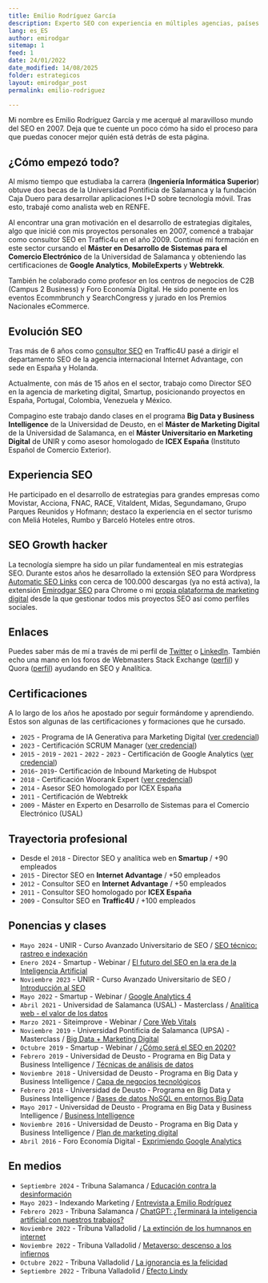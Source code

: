 ```yaml
---
title: Emilio Rodríguez García
description: Experto SEO con experiencia en múltiples agencias, países y proyectos. Profesor Invitado.
lang: es_ES
author: emirodgar
sitemap: 1
feed: 1
date: 24/01/2022
date_modified: 14/08/2025
folder: estrategicos
layout: emirodgar_post
permalink: emilio-rodriguez

---
```


Mi nombre es Emilio Rodríguez García y me acerqué al maravilloso mundo del SEO en 2007. Deja que te cuente un poco cómo ha sido el proceso para que puedas conocer mejor quién está detrás de esta página.

## ¿Cómo empezó todo?

Al mismo tiempo que estudiaba la carrera (**Ingeniería Informática Superior**) obtuve dos becas de la Universidad Pontificia de Salamanca y la fundación Caja Duero para desarrollar aplicaciones I+D sobre tecnología móvil. Tras esto, trabajé como analista web en RENFE.
  
Al encontrar una gran motivación en el desarrollo de estrategias digitales, algo que inicié con mis proyectos personales en 2007, comencé a trabajar como consultor SEO en Traffic4u en el año 2009. Continué mi formación en este sector cursando el **Máster en Desarrollo de Sistemas para el Comercio Electrónico** de la Universidad de Salamanca y obteniendo las certificaciones de **Google Analytics**, **MobileExperts** y **Webtrekk**.  

También he colaborado como profesor en los centros de negocios de C2B (Campus 2 Business) y Foro Economía Digital. He sido ponente en los eventos Ecommbrunch y SearchCongress y jurado en los Premios Nacionales eCommerce.
  
## Evolución SEO
  
Tras más de 6 años como [consultor SEO](https://emirodgar.com/consultor-seo) en Traffic4U pasé a dirigir el departamento SEO de la agencia internacional Internet Advantage, con sede en España y Holanda.

Actualmente, con más de 15 años en el sector, trabajo como Director SEO en la agencia de marketing digital, Smartup, posicionando proyectos en España, Portugal, Colombia, Venezuela y México. 

Compagino este trabajo dando clases en el programa **Big Data y Business Intelligence** de la Universidad de Deusto, en el **Máster de Marketing Digital** de la Universidad de Salamanca, en el **Máster Universitario en Marketing Digital** de UNIR  y como asesor homologado de **ICEX España** (Instituto Español de Comercio Exterior).  

## Experiencia SEO
  
He participado en el desarrollo de estrategias para grandes empresas como Movistar, Acciona, FNAC, RACE, Vitaldent, Midas, Segundamano, Grupo Parques Reunidos y Hofmann; destaco la experiencia en el sector turismo con Meliá Hoteles, Rumbo y Barceló Hoteles entre otros.

## SEO Growth hacker

La tecnología siempre ha sido un pilar fundamenteal en mis estrategias SEO. Durante estos años he desarrollado la extensión SEO para Wordpress [Automatic SEO Links](https://wordpress.org/plugins/automatic-seo-links/advanced/) con cerca de 100.000 descargas (ya no está activa), la extensión [Emirodgar SEO](https://chrome.google.com/webstore/detail/emirodgar-seo/nlelfnhiohbflhkhomefbekimmbeahng?hl=es) para Chrome o mi [propia plataforma de marketing digital](https://www.linkedin.com/pulse/c%C3%B3mo-la-transformaci%C3%B3n-digital-me-ayud%C3%B3-pagar-de-mi-rodr%C3%ADguez-garc%C3%ADa/) desde la que gestionar todos mis proyectos SEO así como perfiles sociales. 

## Enlaces

Puedes saber más de mí a través de mi perfil de [Twitter](https://twitter.com/emirodgar) o [LinkedIn](https://www.linkedin.com/in/emirodgar/). También echo una mano en los foros de Webmasters Stack Exchange ([perfil](https://webmasters.stackexchange.com/users/86914/emirodgar)) y Quora ([perfil](https://es.quora.com/profile/Emilio-Rodr%C3%ADguez-1)) ayudando en SEO y Analítica.


## Certificaciones
A lo largo de los años he apostado por seguir formándome y aprendiendo. Estos son algunas de las certificaciones y formaciones que he cursado.

- `2025` - Programa de IA Generativa para Marketing Digital ([ver credencial](https://eu.badgr.com/public/assertions/unwgh3pBS_6VzFPPOgHthw))
- `2023` - Certificación SCRUM Manager ([ver credencial](https://www.scrummanager.com/website/c/profile/member.php?id=42726))
- `2015` - `2019` - `2021` - `2022` - `2023` - Certificación de Google Analytics ([ver credencial](https://skillshop.exceedlms.com/student/award/u2PraBhQfWWhDpes6j8tzLug))
- `2016`- `2019`- Certificación de Inbound Marketing de Hubspot
- `2018` - Certificación Woorank Expert ([ver credencial](https://experts.woorank.com/en/experts/emilio-rodriguez-garcia))
- `2014` - Asesor SEO homologado por ICEX España
- `2011` - Certificación de Webtrekk
- `2009` - Máster en Experto en Desarrollo de Sistemas para el Comercio Electrónico (USAL)

## Trayectoria profesional

- Desde el `2018` - Director SEO y analítica web en **Smartup**  / +90 empleados
- `2015` - Director SEO en **Internet Advantage**  / +50 empleados
- `2012` - Consultor SEO en **Internet Advantage**  / +50 empleados
- `2011` - Consultor SEO homologado por **ICEX España**
- `2009` - Consultor SEO en **Traffic4U**  / +100 empleados

## Ponencias y clases

- `Mayo 2024` - UNIR - Curso Avanzado Universitario de SEO / [SEO técnico: rastreo e indexación](https://www.unir.net/marketing-comunicacion/revista/hazte-experto-mundo-seo-areas-mas-demandadas-mercado-laboral/) 
- `Enero 2024` - Smartup - Webinar / [El futuro del SEO en la era de la Inteligencia Artificial](https://info.smartupdigital.com/grabacion-webinar-futuro-seo-ia)
- `Noviembre 2023` - UNIR - Curso Avanzado Universitario de SEO / [Introducción al SEO](https://www.unir.net/marketing-comunicacion/revista/hazte-experto-mundo-seo-areas-mas-demandadas-mercado-laboral/) 
- `Mayo 2022` - Smartup - Webinar / [Google Analytics 4](https://es.slideshare.net/emirodgar/google-analytics-4-webinar-smartup)
- `Abril 2021` - Universidad de Salamanca (USAL) - Masterclass / [Analítica web - el valor de los datos](https://es.slideshare.net/emirodgar/usal-masterclass-analtica-web-2021)
- `Marzo 2021` - Siteimprove - Webinar / [Core Web Vitals](https://hello.siteimprove.com/es-es/on-demand-webinar/seo-2021-core-web-vitals/download)
- `Noviembre 2019` - Universidad Pontificia de Salamanca (UPSA) - Masterclass / [Big Data + Marketing Digital](https://es.slideshare.net/emirodgar/big-data-marketing-digital)
- `Octubre 2019` - Smartup - Webinar / [¿Cómo será el SEO en 2020?](https://es.slideshare.net/emirodgar/webinar-smartup-cmo-ser-el-seo-en-2020)
- `Febrero 2019` - Universidad de Deusto - Programa en Big Data y Business Intelligence / [Técnicas de análisis de datos](https://es.slideshare.net/emirodgar/tcnicas-de-anlisis-de-datos)
- `Noviembre 2018` - Universidad de Deusto - Programa en Big Data y Business Intelligence / [Capa de negocios tecnológicos](https://es.slideshare.net/emirodgar/capa-de-negocios-tecnolgicos-modelos-de-negocios-iv)
- `Febrero 2018` - Universidad de Deusto - Programa en Big Data y Business Intelligence / [Bases de datos NoSQL en entornos Big Data](https://es.slideshare.net/emirodgar/bases-de-datos-nosql-en-entornos-big-data)
- `Mayo 2017` - Universidad de Deusto - Programa en Big Data y Business Intelligence / [Business Intelligence](https://es.slideshare.net/emirodgar/business-intelligence-76291067) 
- `Noviembre 2016` - Universidad de Deusto - Programa en Big Data y Business Intelligence / [Plan de marketing digital](https://es.slideshare.net/emirodgar/plan-de-marketing-digital-76290876)
- `Abril 2016` - Foro Economía Digital - [Exprimiendo Google Analytics](https://es.slideshare.net/emirodgar/exprimiendo-google-analytics)

## En medios

- `Septiembre 2024` - Tribuna Salamanca / [Educación contra la desinformación](https://www.tribunasalamanca.com/blogs/conectados/posts/379494/educacion-contra-la-desinformacion)
- `Mayo 2023` - Indexando Marketing / [Entrevista a Emilio Rodríguez](https://www.indexandomarketing.com/experto-seo-emilio-rodriguez/)
- `Febrero 2023` - Tribuna Salamanca / [ChatGPT: ¿Terminará la inteligencia artificial con nuestros trabajos?](https://www.tribunasalamanca.com/noticias/321335/chat-gpt-terminara-la-inteligencia-artificial-con-nuestros-trabajos)
- `Noviembre 2022` - Tribuna Valladolid /  [La extinción de los humnanos en internet](https://www.tribunavalladolid.com/noticias/311970/la-extincion-de-los-humanos-en-internet)
- `Noviembre 2022` - Tribuna Valladolid /  [Metaverso: descenso a los infiernos](https://www.tribunavalladolid.com/noticias/310453/metaverso-el-descenso-a-los-infiernos)
- `Octubre 2022` - Tribuna Valladolid / [La ignorancia es la felicidad](https://www.tribunavalladolid.com/noticias/307838/la-ignorancia-es-la-felicidad)
- `Septiembre 2022` - Tribuna Valladolid / [Efecto Lindy](https://www.tribunavalladolid.com/noticias/306116/efecto-lindy-te-ayudo-a-elegir-tu-proximo-libro)

